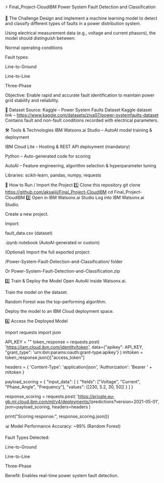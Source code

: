 ⚡ Final_Project-CloudIBM
Power System Fault Detection and Classification

📌 The Challenge
Design and implement a machine learning model to detect and classify different types of faults in a power distribution system.

Using electrical measurement data (e.g., voltage and current phasors), the model should distinguish between:

Normal operating conditions

Fault types:

Line-to-Ground

Line-to-Line

Three-Phase

Objective: Enable rapid and accurate fault identification to maintain power grid stability and reliability.

📂 Dataset
Source: Kaggle – Power System Faults Dataset
Kaggle dataset link – https://www.kaggle.com/datasets/ziya07/power-systemfaults-dataset
Contains fault and non-fault conditions recorded with electrical parameters.

🛠️ Tools & Technologies
IBM Watsonx.ai Studio – AutoAI model training & deployment

IBM Cloud Lite – Hosting & REST API deployment (mandatory)

Python – Auto-generated code for scoring

AutoAI – Feature engineering, algorithm selection & hyperparameter tuning

Libraries: scikit-learn, pandas, numpy, requests

🚀 How to Run / Import the Project
1️⃣ Clone this repository
git clone https://github.com/aksajiji/Final_Project-CloudIBM
cd Final_Project-CloudIBM
2️⃣ Open in IBM Watsonx.ai Studio
Log into IBM Watsonx.ai Studio.

Create a new project.

Import:

fault_data.csv (dataset)

.ipynb notebook (AutoAI-generated or custom)

(Optional) Import the full exported project:

/Power-System-Fault-Detection-and-Classification/ folder

Or Power-System-Fault-Detection-and-Classification.zip

3️⃣ Train & Deploy the Model
Open AutoAI inside Watsonx.ai.

Train the model on the dataset.

Random Forest was the top-performing algorithm.

Deploy the model to an IBM Cloud deployment space.

4️⃣ Access the Deployed Model

import requests
import json


API_KEY = "<your IBM Cloud API key>"
token_response = requests.post(
    'https://iam.cloud.ibm.com/identity/token',
    data={"apikey": API_KEY, "grant_type": 'urn:ibm:params:oauth:grant-type:apikey'}
)
mltoken = token_response.json()["access_token"]


headers = {
    'Content-Type': 'application/json',
    'Authorization': 'Bearer ' + mltoken
}


payload_scoring = {
    "input_data": [
        {
            "fields": ["Voltage", "Current", "Phase_Angle", "Frequency"],
            "values": [[230, 5.2, 30, 50]]
        }
    ]
}


response_scoring = requests.post(
    'https://private.eu-gb.ml.cloud.ibm.com/ml/v4/deployments/<deployment-id>/predictions?version=2021-05-01',
    json=payload_scoring,
    headers=headers
)

print("Scoring response:", response_scoring.json())

📊 Model Performance
Accuracy: ~99% (Random Forest)

Fault Types Detected:

Line-to-Ground

Line-to-Line

Three-Phase

Benefit: Enables real-time power system fault detection.